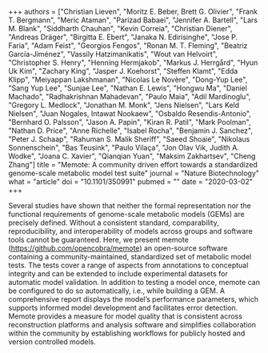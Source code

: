 +++
authors = ["Christian Lieven", "Moritz E. Beber, Brett G. Olivier", "Frank T. Bergmann", "Meric Ataman", "Parizad Babaei", "Jennifer A. Bartell", "Lars M. Blank", "Siddharth Chauhan", "Kevin Correia", "Christian Diener", "Andreas Dräger", "Birgitta E. Ebert", "Janaka N. Edirisinghe", "Jose P. Faria", "Adam Feist", "Georgios Fengos", "Ronan M. T. Fleming", "Beatriz García-Jiménez", "Vassily Hatzimanikatis", "Wout van Helvoirt", "Christopher S. Henry", "Henning Hermjakob", "Markus J. Herrgård", "Hyun Uk Kim", "Zachary King", "Jasper J. Koehorst", "Steffen Klamt", "Edda Klipp", "Meiyappan Lakshmanan", "Nicolas Le Novère", "Dong-Yup Lee", "Sang Yup Lee", "Sunjae Lee", "Nathan E. Lewis", "Hongwu Ma", "Daniel Machado", "Radhakrishnan Mahadevan", "Paulo Maia", "Adil Mardinoglu", "Gregory L. Medlock", "Jonathan M. Monk", "Jens Nielsen", "Lars Keld Nielsen", "Juan Nogales, Intawat Nookaew", "Osbaldo Resendis-Antonio", "Bernhard O. Palsson", "Jason A. Papin", "Kiran R. Patil", "Mark Poolman", "Nathan D. Price", "Anne Richelle", "Isabel Rocha", "Benjamin J. Sanchez", "Peter J. Schaap", "Rahuman S. Malik Sheriff", "Saeed Shoaie", "Nikolaus Sonnenschein", "Bas Teusink", "Paulo Vilaça", "Jon Olav Vik, Judith A. Wodke", "Joana C. Xavier", "Qianqian Yuan", "Maksim Zakhartsev", "Cheng Zhang"]
title = "Memote: A community driven effort towards a standardized genome-scale metabolic model test suite"
journal = "Nature Biotechnology"
what = "article"
doi = "10.1101/350991"
pubmed = ""
date = "2020-03-02"
+++

Several studies have shown that neither the formal representation nor the functional requirements of genome-scale metabolic models (GEMs) are precisely defined. Without a consistent standard, comparability, reproducibility, and interoperability of models across groups and software tools cannot be guaranteed.
Here, we present memote (https://github.com/opencobra/memote) an open-source software containing a community-maintained, standardized set of metabolic model tests. The tests cover a range of aspects from annotations to conceptual integrity and can be extended to include experimental datasets for automatic model validation. In addition to testing a model once, memote can be configured to do so automatically, i.e., while building a GEM. A comprehensive report displays the model’s performance parameters, which supports informed model development and facilitates error detection.
Memote provides a measure for model quality that is consistent across reconstruction platforms and analysis software and simplifies collaboration within the community by establishing workflows for publicly hosted and version controlled models.
